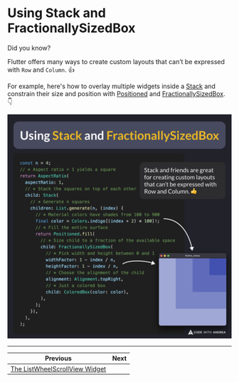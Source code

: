 # Using Stack and FractionallySizedBox

Did you know?

Flutter offers many ways to create custom layouts that can’t be expressed with `Row` and `Column`. 👍

For example, here's how to overlay multiple widgets inside a [Stack](https://api.flutter.dev/flutter/widgets/Stack-class.html) and constrain their size and position with [Positioned](https://api.flutter.dev/flutter/widgets/Positioned-class.html) and [FractionallySizedBox](https://api.flutter.dev/flutter/widgets/FractionallySizedBox-class.html). 👇

![](221.png)

<!--

const n = 4;
// * Aspect ratio = 1 yields a square
return AspectRatio(
  aspectRatio: 1,
  // * Stack the squares on top of each other
  child: Stack(
    // * Generate n squares
    children: List.generate(n, (index) {
      // * Material colors have shades from 100 to 900
      final color = Colors.indigo[(index + 2) * 100]!;
      // * Fill the entire surface
      return Positioned.fill(
        // * Size child to a fraction of the available space
        child: FractionallySizedBox(
          // * Pick width and height between 0 and 1
          widthFactor: 1 - index / n,
          heightFactor: 1 - index / n,
          // * Choose the alignment of the child
          alignment: Alignment.topRight,
          // * Just a colored box
          child: ColoredBox(color: color),
        ),
      );
    }),
  ),
);

-->

---

| Previous | Next |
| -------- | ---- |
| [The ListWheelScrollView Widget](../0220-list-wheel-scroll-view/index.md) | |


<!-- TWITTER|https://x.com/biz84/status/1876564889537311226 -->
<!-- LINKEDIN|https://www.linkedin.com/posts/andreabizzotto_did-you-know-flutter-offers-many-ways-to-activity-7282330843241447426-cDRF -->
<!-- BLUESKY|https://bsky.app/profile/codewithandrea.com/post/3lf5eby24zc2r -->


